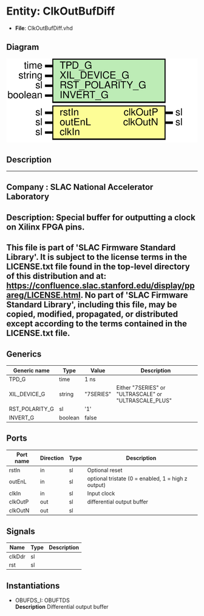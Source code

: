 # Entity: ClkOutBufDiff

- **File**: ClkOutBufDiff.vhd
## Diagram

![Diagram](ClkOutBufDiff.svg "Diagram")
## Description

-----------------------------------------------------------------------------
 Company    : SLAC National Accelerator Laboratory
-----------------------------------------------------------------------------
 Description: Special buffer for outputting a clock on Xilinx FPGA pins.
-----------------------------------------------------------------------------
 This file is part of 'SLAC Firmware Standard Library'.
 It is subject to the license terms in the LICENSE.txt file found in the
 top-level directory of this distribution and at:
    https://confluence.slac.stanford.edu/display/ppareg/LICENSE.html.
 No part of 'SLAC Firmware Standard Library', including this file,
 may be copied, modified, propagated, or distributed except according to
 the terms contained in the LICENSE.txt file.
-----------------------------------------------------------------------------
## Generics

| Generic name   | Type    | Value     | Description                                            |
| -------------- | ------- | --------- | ------------------------------------------------------ |
| TPD_G          | time    | 1 ns      |                                                        |
| XIL_DEVICE_G   | string  | "7SERIES" |  Either "7SERIES" or "ULTRASCALE" or "ULTRASCALE_PLUS" |
| RST_POLARITY_G | sl      | '1'       |                                                        |
| INVERT_G       | boolean | false     |                                                        |
## Ports

| Port name | Direction | Type | Description                                         |
| --------- | --------- | ---- | --------------------------------------------------- |
| rstIn     | in        | sl   |  Optional reset                                     |
| outEnL    | in        | sl   |  optional tristate (0 = enabled, 1 = high z output) |
| clkIn     | in        | sl   |  Input clock                                        |
| clkOutP   | out       | sl   |  differential output buffer                         |
| clkOutN   | out       | sl   |                                                     |
## Signals

| Name   | Type | Description |
| ------ | ---- | ----------- |
| clkDdr | sl   |             |
| rst    | sl   |             |
## Instantiations

- OBUFDS_I: OBUFTDS
</br>**Description**
 Differential output buffer

